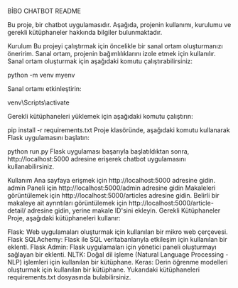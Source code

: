 BİBO CHATBOT README

Bu proje, bir chatbot uygulamasıdır. Aşağıda, projenin kullanımı, kurulumu ve gerekli kütüphaneler hakkında bilgiler bulunmaktadır.

Kurulum
Bu projeyi çalıştırmak için öncelikle bir sanal ortam oluşturmanızı öneririm. Sanal ortam, projenin bağımlılıklarını izole etmek için kullanılır. Sanal ortam oluşturmak için aşağıdaki komutu çalıştırabilirsiniz:

python -m venv myenv

Sanal ortamı etkinleştirin:

venv\Scripts\activate

Gerekli kütüphaneleri yüklemek için aşağıdaki komutu çalıştırın:

pip install -r requirements.txt
Proje klasöründe, aşağıdaki komutu kullanarak Flask uygulamasını başlatın:


python run.py
Flask uygulaması başarıyla başlatıldıktan sonra, http://localhost:5000 adresine erişerek chatbot uygulamasını kullanabilirsiniz.

Kullanım
Ana sayfaya erişmek için http://localhost:5000 adresine gidin.
admin Paneli için http://localhost:5000/admin adresine gidin
Makaleleri görüntülemek için http://localhost:5000/articles adresine gidin.
Belirli bir makaleye ait ayrıntıları görüntülemek için http://localhost:5000/article-detail/<id> adresine gidin, <id> yerine makale ID'sini ekleyin.
Gerekli Kütüphaneler
Proje, aşağıdaki kütüphaneleri kullanır:

Flask: Web uygulamaları oluşturmak için kullanılan bir mikro web çerçevesi.
Flask SQLAchemy: Flask ile SQL veritabanlarıyla etkileşim için kullanılan bir eklenti.
Flask Admin: Flask uygulamaları için yönetici paneli oluşturmayı sağlayan bir eklenti.
NLTK: Doğal dil işleme (Natural Language Processing - NLP) işlemleri için kullanılan bir kütüphane.
Keras: Derin öğrenme modelleri oluşturmak için kullanılan bir kütüphane.
Yukarıdaki kütüphaneleri requirements.txt dosyasında bulabilirsiniz.
